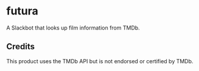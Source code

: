 # futura
A Slackbot that looks up film information from TMDb.

## Credits
This product uses the TMDb API but is not endorsed or certified by TMDb.
